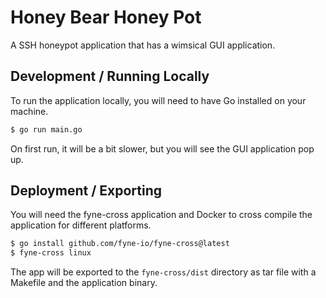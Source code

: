 # Honey Bear Honey Pot

A SSH honeypot application that has a wimsical GUI application.

## Development / Running Locally

To run the application locally, you will need to have Go installed on your machine.

```bash
$ go run main.go
```

On first run, it will be a bit slower, but you will see the GUI application pop up.

## Deployment / Exporting

You will need the fyne-cross application and Docker to cross compile the application for different platforms.

```bash
$ go install github.com/fyne-io/fyne-cross@latest
$ fyne-cross linux
```

The app will be exported to the `fyne-cross/dist` directory as tar file with a Makefile and the application binary.
